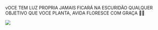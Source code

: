vOCE TEM LUZ PROPRIA JAMAIS FICARÁ NA ESCURIDÃO
QUALQUER OBJETIVO QUE VOCE PLANTA, AVIDA FLORESCE COM GRAÇA 🌻🖤




![](https://media1.tenor.com/m/u6r8fswiki4AAAAC/dancing-minion.gif)
